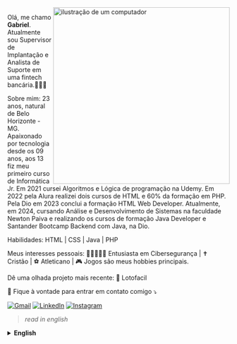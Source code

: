 <img src="https://raw.githubusercontent.com/MicaelliMedeiros/micaellimedeiros/master/image/computer-illustration.png" alt="ilustração de um computador" min-width="400px" max-width="400px" width="400px" align="right">

<p align="left"> 
Olá, me chamo <strong>Gabriel</strong>. Atualmente sou Supervisor de Implantação e Analista de Suporte em uma fintech bancária.👨🏻‍💻
</p>

<p align="left">
Sobre mim: 23 anos, natural de Belo Horizonte - MG. Apaixonado por tecnologia desde os 09 anos, aos 13 fiz meu primeiro curso de Informática Jr. Em 2021 cursei Algoritmos e Lógica de programação na Udemy. Em 2022 pela Alura realizei dois cursos de HTML e 60% da formação em PHP. Pela Dio em 2023 conclui a formação HTML Web Developer. Atualmente, em 2024, cursando Análise e Desenvolvimento de Sistemas na faculdade Newton Paiva e realizando os cursos de formação Java Developer e Santander Bootcamp Backend com Java, na Dio.
</p>

<p align="left">
Habilidades:
HTML | CSS | Java | PHP

</p>

<p align="left">
Meus interesses pessoais:
🥷🏼👨🏻‍💻 Entusiasta em Cibersegurança |
✝️ Cristão |
⚽ Atleticano |
🎮 Jogos são meus hobbies principais.
</p>

<p align="left">
Dê uma olhada projeto mais recente:
🎰 Lotofacil
</p>

<p align="left">
  💌 Fique à vontade para entrar em contato comigo ⤵️
</p>

<p align="left">
  <a href="gsoares1308@gmail.com" title="Gmail">
  <img src="https://img.shields.io/badge/-Gmail-FF0000?style=flat-square&labelColor=FF0000&logo=gmail&logoColor=white&link=LINK-DO-SEU-GMAIL" alt="Gmail"/></a>
  <a href="https://www.linkedin.com/in/gabriel-soares-38a818214/" title="LinkedIn">
  <img src="https://img.shields.io/badge/-Linkedin-0e76a8?style=flat-square&logo=Linkedin&logoColor=white&link=LINK-DO-SEU-LINKEDIN" alt="LinkedIn"/></a>
 <a href="instagram.com/gabrie.msoares" title="Instagram">
  <img src="https://img.shields.io/badge/-Instagram-DF0174?style=flat-square&labelColor=DF0174&logo=instagram&logoColor=white&link=LINK-DO-SEU-INSTAGRAM" alt="Instagram"/></a>
</p>

> *read in english*

<details><summary><strong>English</strong></summary>
  
<p align="left"> 
Hello, my name is <strong>Gabriel</strong>. I am currently a Deployment Supervisor and Support Analyst at a banking fintech.👨🏻‍💻
</p>

<p align="left">
About me: 23 years old, from Belo Horizonte - MG, Brazil. Passionate about technology since the age of 9, I took my first Junior Computing course at 13. In 2021, I took the Algorithms and Programming Logic course on Udemy. In 2022, I completed two HTML courses and 60% of the PHP formation on Alura. In 2023, I finished the HTML Web Developer formation at Dio. Currently, in 2024, I am studying Systems Analysis and Development at Newton Paiva University and taking the Java Developer formation course at Dio
</p>

<p align="left">
Skills:
HTML | CSS | Java | PHP
</p>

<p align="left">
My personal interests:
🥷🏼👨🏻‍💻 Cybersecurity Enthusiast |
✝️ Christian |
⚽ Atlético - MG Fan |
🎮 Gaming is my main hobby.
</p>

<p align="left">
Check out my latest project:
🎰 Lotofacil
</p>

<p align="left">
💌 Contact me ⤵️
</p>

<p align="left">
  <a href="gsoares1308@gmail.com" title="Gmail">
  <img src="https://img.shields.io/badge/-Gmail-FF0000?style=flat-square&labelColor=FF0000&logo=gmail&logoColor=white&link=LINK-DO-SEU-GMAIL" alt="Gmail"/></a>
  <a href="https://www.linkedin.com/in/gabriel-soares-38a818214/" title="LinkedIn">
  <img src="https://img.shields.io/badge/-Linkedin-0e76a8?style=flat-square&logo=Linkedin&logoColor=white&link=LINK-DO-SEU-LINKEDIN" alt="LinkedIn"/></a>
 <a href="instagram.com/gabrie.msoares" title="Instagram">
  <img src="https://img.shields.io/badge/-Instagram-DF0174?style=flat-square&labelColor=DF0174&logo=instagram&logoColor=white&link=LINK-DO-SEU-INSTAGRAM" alt="Instagram"/></a>
</p>


</details>

